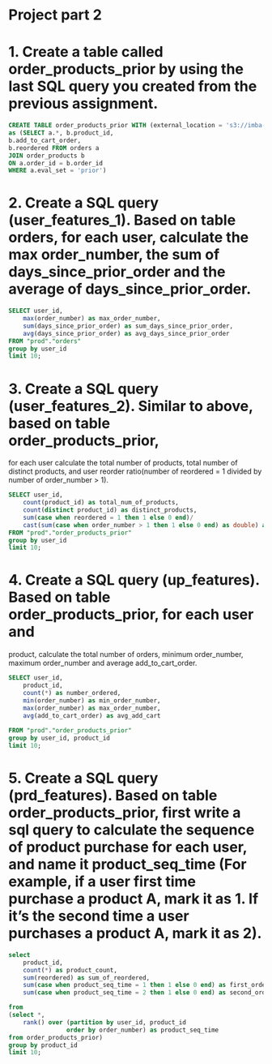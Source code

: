# **Project part 2**

# 1. Create a table called order_products_prior by using the last SQL query you created from the previous assignment. 

```sql
CREATE TABLE order_products_prior WITH (external_location = 's3://imba-kevin0019/features/order_products_prior/', format = 'parquet')
as (SELECT a.*, b.product_id,
b.add_to_cart_order,
b.reordered FROM orders a
JOIN order_products b
ON a.order_id = b.order_id
WHERE a.eval_set = 'prior')
```

# 2. Create a SQL query (user_features_1). Based on table orders, for each user, calculate the max order_number, the sum of days_since_prior_order and the average of days_since_prior_order.

```sql
SELECT user_id,
    max(order_number) as max_order_number,
    sum(days_since_prior_order) as sum_days_since_prior_order,
    avg(days_since_prior_order) as avg_days_since_prior_order
FROM "prod"."orders" 
group by user_id
limit 10;
```

# 3. Create a SQL query (user_features_2). Similar to above, based on table order_products_prior,
for each user calculate the total number of products, total number of distinct products, and user
reorder ratio(number of reordered = 1 divided by number of order_number > 1).

```sql
SELECT user_id,
    count(product_id) as total_num_of_products,
    count(distinct product_id) as distinct_products,
    sum(case when reordered = 1 then 1 else 0 end)/
    cast(sum(case when order_number > 1 then 1 else 0 end) as double) as user_reorder_ratio
FROM "prod"."order_products_prior"
group by user_id
limit 10;
```


# 4. Create a SQL query (up_features). Based on table order_products_prior, for each user and
product, calculate the total number of orders, minimum order_number, maximum
order_number and average add_to_cart_order.

```sql
SELECT user_id,
    product_id,
    count(*) as number_ordered, 
    min(order_number) as min_order_number,
    max(order_number) as max_order_number,
    avg(add_to_cart_order) as avg_add_cart
    
FROM "prod"."order_products_prior"
group by user_id, product_id
limit 10;
```


# 5. Create a SQL query (prd_features). Based on table order_products_prior, first write a sql query to calculate the sequence of product purchase for each user, and name it product_seq_time (For example, if a user first time purchase a product A, mark it as 1. If it’s the second time a user purchases a product A, mark it as 2).


```sql
select 
    product_id,
    count(*) as product_count,
    sum(reordered) as sum_of_reordered,
    sum(case when product_seq_time = 1 then 1 else 0 end) as first_orders,
    sum(case when product_seq_time = 2 then 1 else 0 end) as second_orders

from 
(select *, 
    rank() over (partition by user_id, product_id
                order by order_number) as product_seq_time
from order_products_prior)
group by product_id
limit 10;
```






